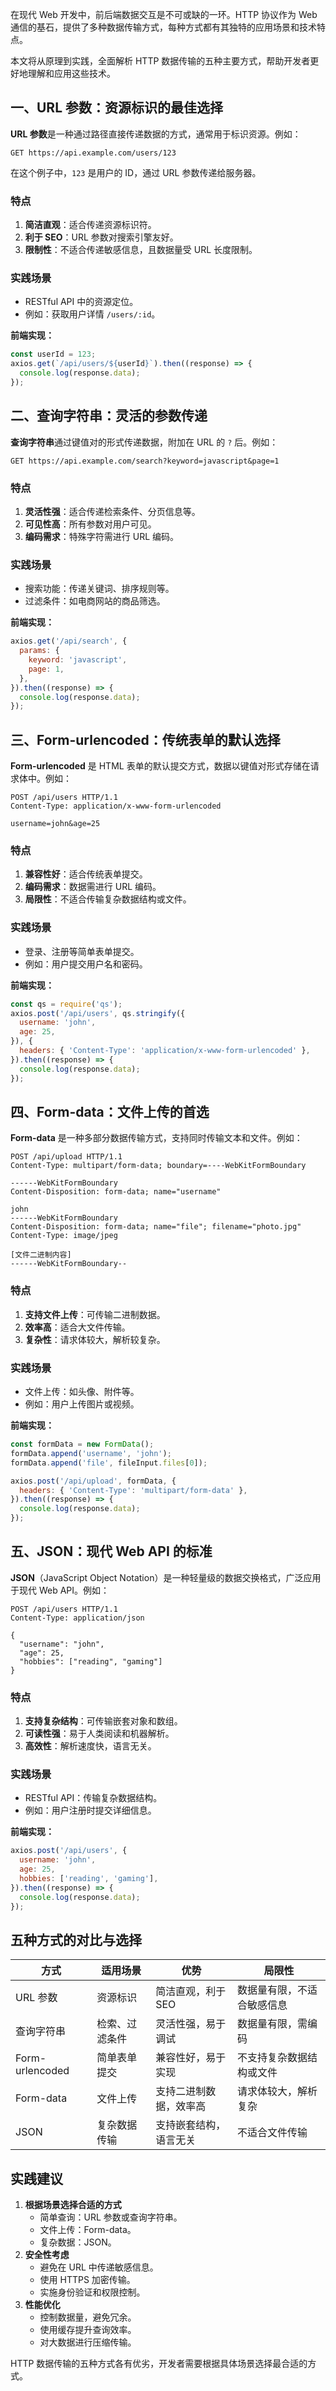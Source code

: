 在现代 Web 开发中，前后端数据交互是不可或缺的一环。HTTP 协议作为 Web 通信的基石，提供了多种数据传输方式，每种方式都有其独特的应用场景和技术特点。

本文将从原理到实践，全面解析 HTTP 数据传输的五种主要方式，帮助开发者更好地理解和应用这些技术。

## 一、URL 参数：资源标识的最佳选择

**URL 参数**是一种通过路径直接传递数据的方式，通常用于标识资源。例如：

```Http
GET https://api.example.com/users/123
```

在这个例子中，`123` 是用户的 ID，通过 URL 参数传递给服务器。

### 特点

1. **简洁直观**：适合传递资源标识符。
2. **利于 SEO**：URL 参数对搜索引擎友好。
3. **限制性**：不适合传递敏感信息，且数据量受 URL 长度限制。

### 实践场景

- RESTful API 中的资源定位。
- 例如：获取用户详情 `/users/:id`。

**前端实现：**

```JavaScript
const userId = 123;
axios.get(`/api/users/${userId}`).then((response) => {
  console.log(response.data);
});
```

## 二、查询字符串：灵活的参数传递

**查询字符串**通过键值对的形式传递数据，附加在 URL 的 `?` 后。例如：

```Http
GET https://api.example.com/search?keyword=javascript&page=1
```

### 特点

1. **灵活性强**：适合传递检索条件、分页信息等。
2. **可见性高**：所有参数对用户可见。
3. **编码需求**：特殊字符需进行 URL 编码。

### 实践场景

- 搜索功能：传递关键词、排序规则等。
- 过滤条件：如电商网站的商品筛选。

**前端实现：**

```JavaScript
axios.get('/api/search', {
  params: {
    keyword: 'javascript',
    page: 1,
  },
}).then((response) => {
  console.log(response.data);
});
```

## 三、Form-urlencoded：传统表单的默认选择

**Form-urlencoded** 是 HTML 表单的默认提交方式，数据以键值对形式存储在请求体中。例如：

```Http
POST /api/users HTTP/1.1
Content-Type: application/x-www-form-urlencoded

username=john&age=25
```

### 特点

1. **兼容性好**：适合传统表单提交。
2. **编码需求**：数据需进行 URL 编码。
3. **局限性**：不适合传输复杂数据结构或文件。

### 实践场景

- 登录、注册等简单表单提交。
- 例如：用户提交用户名和密码。

**前端实现：**

```JavaScript
const qs = require('qs');
axios.post('/api/users', qs.stringify({
  username: 'john',
  age: 25,
}), {
  headers: { 'Content-Type': 'application/x-www-form-urlencoded' },
}).then((response) => {
  console.log(response.data);
});
```

## 四、Form-data：文件上传的首选

**Form-data** 是一种多部分数据传输方式，支持同时传输文本和文件。例如：

```Http
POST /api/upload HTTP/1.1
Content-Type: multipart/form-data; boundary=----WebKitFormBoundary

------WebKitFormBoundary
Content-Disposition: form-data; name="username"

john
------WebKitFormBoundary
Content-Disposition: form-data; name="file"; filename="photo.jpg"
Content-Type: image/jpeg

[文件二进制内容]
------WebKitFormBoundary--
```

### 特点

1. **支持文件上传**：可传输二进制数据。
2. **效率高**：适合大文件传输。
3. **复杂性**：请求体较大，解析较复杂。

### 实践场景

- 文件上传：如头像、附件等。
- 例如：用户上传图片或视频。

**前端实现：**

```JavaScript
const formData = new FormData();
formData.append('username', 'john');
formData.append('file', fileInput.files[0]);

axios.post('/api/upload', formData, {
  headers: { 'Content-Type': 'multipart/form-data' },
}).then((response) => {
  console.log(response.data);
});
```

## 五、JSON：现代 Web API 的标准

**JSON**（JavaScript Object Notation）是一种轻量级的数据交换格式，广泛应用于现代 Web API。例如：

```Http
POST /api/users HTTP/1.1
Content-Type: application/json

{
  "username": "john",
  "age": 25,
  "hobbies": ["reading", "gaming"]
}
```

### 特点

1. **支持复杂结构**：可传输嵌套对象和数组。
2. **可读性强**：易于人类阅读和机器解析。
3. **高效性**：解析速度快，语言无关。

### 实践场景

- RESTful API：传输复杂数据结构。
- 例如：用户注册时提交详细信息。

**前端实现：**

```JavaScript
axios.post('/api/users', {
  username: 'john',
  age: 25,
  hobbies: ['reading', 'gaming'],
}).then((response) => {
  console.log(response.data);
});
```

## 五种方式的对比与选择

| 方式            | 适用场景       | 优势                   | 局限性                     |
| --------------- | -------------- | ---------------------- | -------------------------- |
| URL 参数        | 资源标识       | 简洁直观，利于 SEO     | 数据量有限，不适合敏感信息 |
| 查询字符串      | 检索、过滤条件 | 灵活性强，易于调试     | 数据量有限，需编码         |
| Form-urlencoded | 简单表单提交   | 兼容性好，易于实现     | 不支持复杂数据结构或文件   |
| Form-data       | 文件上传       | 支持二进制数据，效率高 | 请求体较大，解析复杂       |
| JSON            | 复杂数据传输   | 支持嵌套结构，语言无关 | 不适合文件传输             |

## 实践建议

1. **根据场景选择合适的方式**
   - 简单查询：URL 参数或查询字符串。
   - 文件上传：Form-data。
   - 复杂数据：JSON。
2. **安全性考虑**
   - 避免在 URL 中传递敏感信息。
   - 使用 HTTPS 加密传输。
   - 实施身份验证和权限控制。
3. **性能优化**
   - 控制数据量，避免冗余。
   - 使用缓存提升查询效率。
   - 对大数据进行压缩传输。

HTTP 数据传输的五种方式各有优劣，开发者需要根据具体场景选择最合适的方式。
